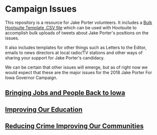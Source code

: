 # Campaign Issues

This repository is a resource for Jake Porter volunteers. It includes a [Bulk Hootsuite Template .CSV file](https://github.com/jakeporter/CampaignIssues/blob/master/BulkHootsuiteTemplate.CSV) which can be used with Hootsuite to accomplish bulk uploads of tweets about Jake Porter's positions on the issues.  

It also includes templates for other things such as Letters to the Editor, emails to news directors at local radio/TV stations and other ways of sharing your support for Jake Porter's candidacy.

We can be certain that other issues will emerge, but as of right now we would expect that these are the major issues for the 2018 Jake Porter For Iowa Governor Campaign.

## [Bringing Jobs and People Back to Iowa](http://jakeporter.org/bringing-jobs-and-people-back-to-iowa/)

## [Improving Our Education](http://jakeporter.org/improving-our-education/)

## [Reducing Crime Improving Our Communities](http://jakeporter.org/reducing-crime-improving-our-communities/)
